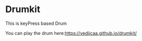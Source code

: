 # Drumkit
This is keyPress based Drum

You can play the drum here:https://vediicaa.github.io/drumkit/

